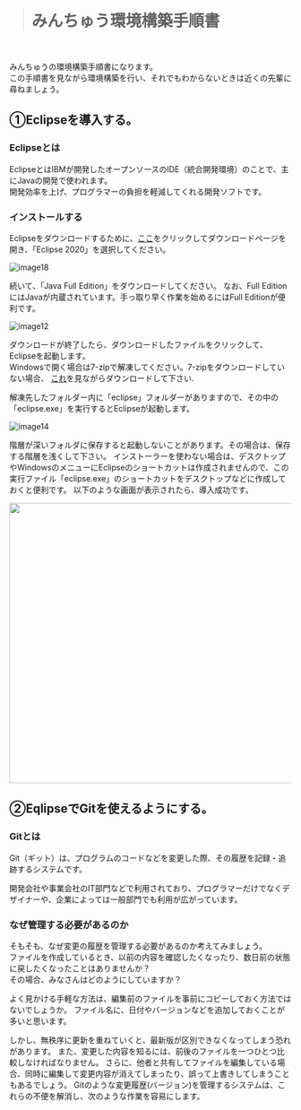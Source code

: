   
># みんちゅう環境構築手順書
　　

みんちゅうの環境構築手順書になります。  
この手順書を見ながら環境構築を行い、それでもわからないときは近くの先輩に尋ねましょう。

## ①Eclipseを導入する。

### Eclipseとは  


EclipseとはIBMが開発したオープンソースのIDE（統合開発環境）のことで、主にJavaの開発で使われます。  
開発効率を上げ、プログラマーの負担を軽減してくれる開発ソフトです。

### インストールする


Eclipseをダウンロードするために、[ここ]をクリックしてダウンロードページを開き、「Eclipse 2020」を選択してください。  

[ここ]:https://mergedoc.osdn.jp    
![image18](https://user-images.githubusercontent.com/57954776/93303112-f4120c00-f835-11ea-88fc-5c15bc2d8b98.png)  

続いて、「Java Full Edition」をダウンロードしてください。
なお、Full EditionにはJavaが内蔵されています。手っ取り早く作業を始めるにはFull Editionが便利です。

![image12](https://user-images.githubusercontent.com/57954776/93303835-06407a00-f837-11ea-83d8-312b3379e5af.png)  

ダウンロードが終了したら、ダウンロードしたファイルをクリックして、Eclipseを起動します。  
Windowsで開く場合は7-zipで解凍してください。7-zipをダウンロードしていない場合、
[これ]を見ながらダウンロードして下さい. 

[これ]:https://itojisan.xyz/  

解凍先したフォルダー内に「eclipse」フォルダーがありますので、その中の「eclipse.exe」を実行するとEclipseが起動します。

![image14](https://user-images.githubusercontent.com/57954776/93306213-861c1380-f83a-11ea-818d-f534d39be31d.png)  

階層が深いフォルダに保存すると起動しないことがあります。その場合は、保存する階層を浅くして下さい。
インストーラーを使わない場合は、デスクトップやWindowsのメニューにEclipseのショートカットは作成されませんので、この実行ファイル「eclipse.exe」のショートカットをデスクトップなどに作成しておくと便利です。
以下のような画面が表示されたら、導入成功です。  
  
<img src="https://user-images.githubusercontent.com/57954776/93306556-03478880-f83b-11ea-8138-44c09107448c.png" width="850px" height="500px">  
  
## ②EqlipseでGitを使えるようにする。

### Gitとは  

Git（ギット）は、プログラムのコードなどを変更した際、その履歴を記録・追跡するシステムです。  

開発会社や事業会社のIT部門などで利用されており、プログラマーだけでなくデザイナーや、企業によっては一般部門でも利用が広がっています。

### なぜ管理する必要があるのか

そもそも、なぜ変更の履歴を管理する必要があるのか考えてみましょう。  
ファイルを作成しているとき、以前の内容を確認したくなったり、数日前の状態に戻したくなったことはありませんか？  
その場合、みなさんはどのようにしていますか？  


よく見かける手軽な方法は、編集前のファイルを事前にコピーしておく方法ではないでしょうか。
ファイル名に、日付やバージョンなどを追加しておくことが多いと思います。  



しかし、無秩序に更新を重ねていくと、最新版が区別できなくなってしまう恐れがあります。
また、変更した内容を知るには、前後のファイルを一つひとつ比較しなければなりません。
さらに、他者と共有してファイルを編集している場合、同時に編集して変更内容が消えてしまったり、誤って上書きしてしまうこともあるでしょう。
Gitのような変更履歴(バージョン)を管理するシステムは、これらの不便を解消し、次のような作業を容易にします。

